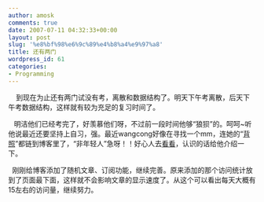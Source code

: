```yaml
---
author: amosk
comments: true
date: 2007-07-11 04:32:33+00:00
layout: post
slug: '%e8%bf%98%e6%9c%89%e4%b8%a4%e9%97%a8'
title: 还有两门
wordpress_id: 61
categories:
- Programming
---
```


    到现在为止还有两门试没有考，离散和数据结构了。明天下午考离散，后天下午考数据结构，这样就有较为充足的复习时间了。

   明洁他们已经考完了，好羡慕他们呀，不过前一段时间他够“狼狈”的。呵呵~听他说最近还要坚持上自习，强。最近wangcong好像在寻找一个mm，连她的“[背照](http://files.myopera.com/bitstream/files/X.jpg)”都链到博客里了，“非年轻人”急呀！！好心人去[看看](http://files.myopera.com/bitstream/files/X.jpg)，认识的话给他介绍一下。

  刚刚给博客添加了随机文章、订阅功能，继续完善。原来添加的那个访问统计放到了页面最下面，这样就不会影响文章的显示速度了。从这个可以看出每天大概有15左右的访问量，继续努力。
